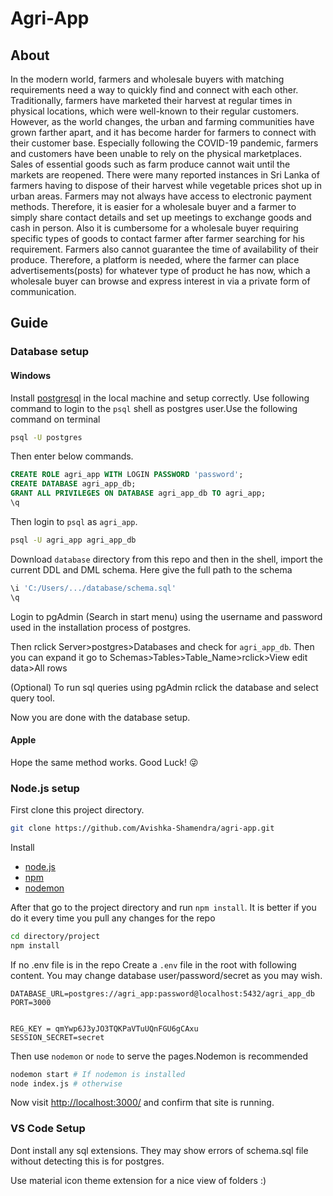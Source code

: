 # Agri-App

## About

In the modern world, farmers and wholesale buyers with matching requirements need a way to quickly find and connect with each other.
Traditionally, farmers have marketed their harvest at regular times in physical locations, which were well-known to their regular customers. However, as the world changes, the urban and farming communities have grown farther apart, and it has become harder for farmers to connect with their customer base.
Especially following the COVID-19 pandemic, farmers and customers have been unable to rely on the physical marketplaces. Sales of essential goods such as farm produce cannot wait until the markets are reopened. There were many reported instances in Sri Lanka of farmers having to dispose of their harvest while vegetable prices shot up in urban areas.
Farmers may not always have access to electronic payment methods. Therefore, it is easier for a wholesale buyer and a farmer to simply share contact details and set up meetings to exchange goods and cash in person.
Also it is cumbersome for a wholesale buyer requiring specific types of goods to contact farmer after farmer searching for his requirement. Farmers also cannot guarantee the time of availability of their produce.
Therefore, a platform is needed, where the farmer can place advertisements(posts) for whatever type of product he has now, which a wholesale buyer can browse and express interest in via a private form of communication.

## Guide

### Database setup

#### Windows

Install [postgresql](https://www.postgresql.org/) in the local machine and setup correctly. Use following command to login to the `psql` shell as postgres user.Use the following command on terminal

```bash
psql -U postgres
```

 Then enter below commands.

```sql
CREATE ROLE agri_app WITH LOGIN PASSWORD 'password';
CREATE DATABASE agri_app_db;
GRANT ALL PRIVILEGES ON DATABASE agri_app_db TO agri_app;
\q
```

Then login to `psql` as `agri_app`.

```bash
psql -U agri_app agri_app_db
```

Download `database` directory from this repo and then in the shell,
import the current DDL and DML schema. Here give the full path to the schema

```sql
\i 'C:/Users/.../database/schema.sql'
\q
```

Login to pgAdmin (Search in start menu) using the username and password used in the installation process of postgres.


Then rclick Server>postgres>Databases and check for `agri_app_db`. Then you can expand it go to Schemas>Tables>Table_Name>rclick>View edit data>All rows 

(Optional)
To run sql queries using pgAdmin rclick the database and select query tool.

Now you are done with the database setup.


#### Apple

 Hope the same method works. Good Luck! :stuck_out_tongue_winking_eye:

### Node.js setup

First clone this project directory.

```bash
git clone https://github.com/Avishka-Shamendra/agri-app.git
```

Install

* [node.js](https://nodejs.org/en/)
* [npm](https://www.npmjs.com/get-npm)
* [nodemon](https://www.npmjs.com/package/nodemon)



 After that go to the project directory and run `npm install`. It is better if you do it every time you pull any changes for the repo

```bash
cd directory/project
npm install
```

If no .env file is in the repo
Create a `.env` file in the root with following content.
You may change database user/password/secret as you may wish.

```text
DATABASE_URL=postgres://agri_app:password@localhost:5432/agri_app_db
PORT=3000


REG_KEY = qmYwp6J3yJO3TQKPaVTuUQnFGU6gCAxu
SESSION_SECRET=secret
```

Then use `nodemon` or `node` to serve the pages.Nodemon is recommended

```bash
nodemon start # If nodemon is installed
node index.js # otherwise
```

Now visit <http://localhost:3000/> and confirm that site is running.

### VS Code Setup

Dont install any sql extensions. They may show errors of schema.sql file without detecting this is for postgres.

Use material icon theme extension for a nice view of folders :) 
